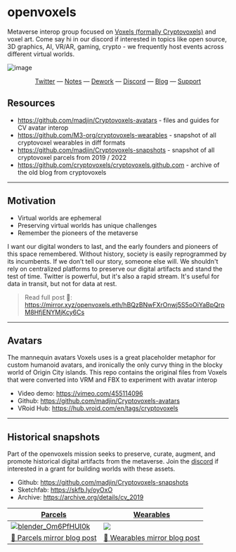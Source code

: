 # openvoxels

Metaverse interop group focused on [Voxels (formally Cryptovoxels)](https://voxels.com/) and voxel art. Come say hi in our discord if interested in topics like open source, 3D graphics, AI, VR/AR, gaming, crypto - we frequently host events across different virtual worlds.

![image](https://user-images.githubusercontent.com/32600939/192132690-b2223965-841b-44ca-a972-406278c40016.png)
<div align="center">
  <a href="https://twitter.com/openvoxels">Twitter</a>
  &mdash;
  <a href="https://hackmd.io/@XR/voxels">Notes</a>
  &mdash;
  <a href="https://app.dework.xyz/m3/openvoxels">Dework</a>
  &mdash;
  <a href="https://discord.gg/m3-org">Discord</a>
  &mdash;
  <a href="https://mirror.xyz/openvoxels.eth">Blog</a>
  &mdash;
  <a href="https://juicebox.money/@openvoxels">Support</a>
</div>

## Resources

- https://github.com/madjin/Cryptovoxels-avatars - files and guides for CV avatar interop
- https://github.com/M3-org/cryptovoxels-wearables - snapshot of all cryptovoxel wearables in diff formats
- https://github.com/madjin/Cryptovoxels-snapshots - snapshot of all cryptovoxel parcels from 2019 / 2022
- https://github.com/cryptovoxels/cryptovoxels.github.com - archive of the old blog from cryptovoxels


---

## Motivation

- Virtual worlds are ephemeral
- Preserving virtual worlds has unique challenges
- Remember the pioneers of the metaverse

I want our digital wonders to last, and the early founders and pioneers of this space remembered. Without history, society is easily reprogrammed by its incumbents. If we don’t tell our story, someone else will. We shouldn't rely on centralized platforms to preserve our digital artifacts and stand the test of time. Twitter is powerful, but it's also a rapid stream. It's useful for data in transit, but not for data at rest.

> Read full post 📃: https://mirror.xyz/openvoxels.eth/hBQzBNwFXrOnwj5S5oOiYaBpQrpM8HfjENYMjKcy6Cs


---

## Avatars

The mannequin avatars Voxels uses is a great placeholder metaphor for custom humanoid avatars, and ironically the only curvy thing in the blocky world of Origin City islands. This repo contains the original files from Voxels that were converted into VRM and FBX to experiment with avatar interop

- Video demo: https://vimeo.com/455114096
- Github: https://github.com/madjin/Cryptovoxels-avatars
- VRoid Hub: https://hub.vroid.com/en/tags/cryptovoxels

---

## Historical snapshots

Part of the openvoxels mission seeks to preserve, curate, augment, and promote historical digital artifacts from the metaverse. Join the [discord](https://discord.gg/m3org) if interested in a grant for building worlds with these assets.

- Github: https://github.com/madjin/Cryptovoxels-snapshots
- Sketchfab: https://skfb.ly/oyOxO
- Archive: https://archive.org/details/cv_2019

| [Parcels](https://github.com/madjin/Cryptovoxels-snapshots) | [Wearables](https://github.com/M3-org/cryptovoxels-wearables) |
| --- | --------- |
| [![blender_Om6PfHUI0k](https://user-images.githubusercontent.com/32600939/200194527-c628dfd4-fb61-44da-acfb-1db1dab03014.png)](https://github.com/madjin/Cryptovoxels-snapshots) | [![](https://i.imgur.com/9n9cLpt.png)](https://github.com/M3-org/cryptovoxels-wearables) |
| [📃 Parcels mirror blog post](https://mirror.xyz/openvoxels.eth/PDMw151D333CwJx-eGMufPawzbrFqP3Yr6ov_FY4jSk) | [📃 Wearables mirror blog post](https://mirror.xyz/openvoxels.eth/MVy5cs90cH5ae8GNha1goMQHqFAFOKbzVSHCV_fu5jI) |
